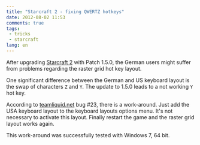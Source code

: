 ```yaml
---
title: "Starcraft 2 - fixing QWERTZ hotkeys"
date: 2012-08-02 11:53
comments: true
tags:
 - tricks
 - starcraft
lang: en
---
```


After upgrading [Starcraft 2][sc2] with Patch 1.5.0, the German users might
suffer from problems regarding the raster grid hot key layout.

One significant difference between the German and US keyboard layout is the swap
of characters `Z` and `Y`. The update to 1.5.0 leads to a not working `Y` hot key.

According to [teamliquid.net][tl] bug #23, there is a work-around. Just add the
USA keyboard layout to the keyboard layouts options menu. It's not necessary to
activate this layout. Finally restart the game and the raster grid layout works
again.

This work-around was successfully tested with Windows 7, 64 bit.

[sc2]: http://eu.battle.net/sc2
[tl]: http://www.teamliquid.net/forum/viewmessage.php?topic_id=357501
